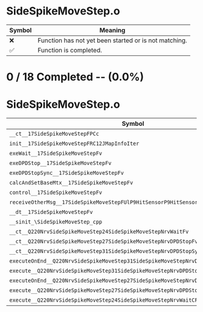 # SideSpikeMoveStep.o
| Symbol | Meaning 
| ------------- | ------------- 
| :x: | Function has not yet been started or is not matching. 
| :white_check_mark: | Function is completed. 


# 0 / 18 Completed -- (0.0%)
# SideSpikeMoveStep.o
| Symbol | Decompiled? |
| ------------- | ------------- |
| `__ct__17SideSpikeMoveStepFPCc` | :x: |
| `init__17SideSpikeMoveStepFRC12JMapInfoIter` | :x: |
| `exeWait__17SideSpikeMoveStepFv` | :x: |
| `exeDPDStop__17SideSpikeMoveStepFv` | :x: |
| `exeDPDStopSync__17SideSpikeMoveStepFv` | :x: |
| `calcAndSetBaseMtx__17SideSpikeMoveStepFv` | :x: |
| `control__17SideSpikeMoveStepFv` | :x: |
| `receiveOtherMsg__17SideSpikeMoveStepFUlP9HitSensorP9HitSensor` | :x: |
| `__dt__17SideSpikeMoveStepFv` | :x: |
| `__sinit_\SideSpikeMoveStep_cpp` | :x: |
| `__ct__Q220NrvSideSpikeMoveStep24SideSpikeMoveStepNrvWaitFv` | :x: |
| `__ct__Q220NrvSideSpikeMoveStep27SideSpikeMoveStepNrvDPDStopFv` | :x: |
| `__ct__Q220NrvSideSpikeMoveStep31SideSpikeMoveStepNrvDPDStopSyncFv` | :x: |
| `executeOnEnd__Q220NrvSideSpikeMoveStep31SideSpikeMoveStepNrvDPDStopSyncCFP5Spine` | :x: |
| `execute__Q220NrvSideSpikeMoveStep31SideSpikeMoveStepNrvDPDStopSyncCFP5Spine` | :x: |
| `executeOnEnd__Q220NrvSideSpikeMoveStep27SideSpikeMoveStepNrvDPDStopCFP5Spine` | :x: |
| `execute__Q220NrvSideSpikeMoveStep27SideSpikeMoveStepNrvDPDStopCFP5Spine` | :x: |
| `execute__Q220NrvSideSpikeMoveStep24SideSpikeMoveStepNrvWaitCFP5Spine` | :x: |
